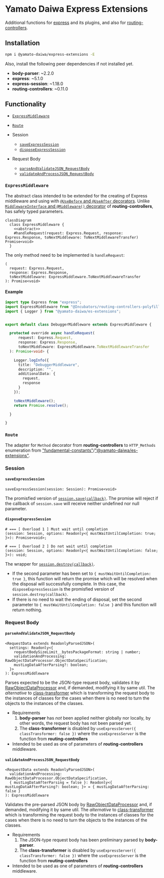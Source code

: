 # Yamato Daiwa Express Extensions

Additional functions for [express](https://www.npmjs.com/package/express) and its plugins, and also for 
  [routing-controllers](https://www.npmjs.com/package/routing-controllers).


## Installation

```Bash
npm i @yamato-daiwa/express-extensions -E
```

Also, install the following peer dependencies if not installed yet.

+ **body-parser**: ~2.2.0
+ **express**: ~5.1.0
+ **express-session**: ~1.18.0
+ **routing-controllers**: ~0.11.0


## Functionality

+ [`ExpressMiddleware`](#expressmiddleware)
+ [`Route`]()

+ Session

  + [`saveExpressSession`](#saveexpresssession)
  + [`disposeExpressSession`](#disposeexpresssession)
  
+ Request Body

  + [`parseAndValidateJSON_RequestBody`](#parseandvalidatejson_requestbody)
  + [`validateAndProcessJSON_RequestBody`](#validateandprocessrequestbody) 


### `ExpressMiddleware`

The abstract class intended to be extended for the creating of Express middleware and using with
  [`@UseBefore` and `@UseAfter` decorators](https://www.npmjs.com/package/routing-controllers/v/0.6.0-beta.3#using-middlewares).
Unlike [`MiddlewareInterface` and `@Middleware()` decorator](https://www.npmjs.com/package/routing-controllers/v/0.6.0-beta.3#creating-your-own-express-middleware) 
  of **routing-controllers**, has safely typed parameters.

```mermaid
classDiagram
  class ExpressMiddleware {
    <<abstract>>
    #handleRequest(request: Express.Request, response: Express.Response, toNextMiddleware: ToNextMiddlewareTransfer) Promise<void>
  }
```

The only method need to be implemented is `handleRequest`:

```
(
  request: Express.Request,
  response: Express.Response,
  toNextMiddleware: ExpressMiddleware.ToNextMiddlewareTransfer
): Promise<void>
```

#### Example

```typescript
import type Express from "express";
import ExpressMiddleware from "@Incubators/routing-controllers-polyfills/ExpressMiddleware";
import { Logger } from "@yamato-daiwa/es-extensions";


export default class DebuggerMiddleware extends ExpressMiddleware {

  protected override async handleRequest(
      request: Express.Request,
      response: Express.Response,
      toNextMiddleware: ExpressMiddleware.ToNextMiddlewareTransfer
  ): Promise<void> {

    Logger.logInfo({
      title: "DebuggerMiddleware",
      description: "",
      additionalData: {
        request,
        response
      }
    });

    toNextMiddleware();
    return Promise.resolve();

  }

}
```

### `Route`

The adapter for `Method` decorator from **routing-controllers** to `HTTP_Methods` enumeration from 
  ["fundamental-constants"](https://www.npmjs.com/package/fundamental-constants)/["@yamato-daiwa/es-extensions"](https://www.npmjs.com/package/@yamato-daiwa/es-extensions).




### Session
#### `saveExpressSession`

```
saveExpressSession(session: Session): Promise<void>
```

The promisfied version of [`session.save(callback)`](https://www.npmjs.com/package/express-session#user-content-sessionsavecallback).
The promise will reject if the callback of `session.save` will receive
  neither undefined nor null parameter.


#### `disposeExpressSession`

```
# === [ Overload 1 ] Must wait until completion
(session: Session, options: Readonly<{ mustWaitUntilCompletion: true; }>): Promise<void>;

# === [ Overload 2 ] Do not wait until completion
(session: Session, options: Readonly<{ mustWaitUntilCompletion: false; }>): void;
```

The wrapper for [`session.destroy(callback)`](https://www.npmjs.com/package/express-session#user-content-sessiondestroycallback).

* If the second parameter has been set to `{ mustWaitUntilCompletion: true }`, this function will return the promise which
    will be resolved when the disposal will successfully complete. 
  In this case, the `disposeExpressSession` is the promisfied version of `session.destroy(callback)`. 
* If there is no need to wait the ending of disposal, set the second parameter to `{ mustWaitUntilCompletion: false }` 
    and this function will return nothing.
  

### Request Body
#### `parseAndValidateJSON_RequestBody`

```
<RequestData extends ReadonlyParsedJSON>(
  settings: Readonly<{
    requestBodySizeLimit__bytesPackageFormat: string | number;
    validationAndProcessing: RawObjectDataProcessor.ObjectDataSpecification;
    mustLogDataAfterParsing?: boolean;
  }>
): ExpressMiddleware
```

Parses expected to be the JSON-type request body, validates it by [RawObjectDataProcessor](https://github.com/TokugawaTakeshi/Yamato-Daiwa-ES-Extensions/blob/master/CoreLibrary/Package/Documentation/RawObjectDataProcessor/RawObjectDataProcessor.md)
  and, if demanded, modifying it by same util.
The *alternative* to [class-transformer](https://github.com/typestack/class-transformer) which is transforming the
  request body to the instances of classes for the cases when there is no need to turn the objects to the instances
  of the classes.

* Requirements 
  1. **body-parser** has _not_ been applied neither globally nor locally, by other words, the request body
    has not been parsed yet.
  2. The **class-transformer** is disabled by `useExpressServer({ classTransformer: false })` where the `useExpressServer`
     is the function from **routing-controllers** 
* Intended to be used as one of parameters of **routing-controllers** middleware.


#### `validateAndProcessJSON_RequestBody`

```
<RequestData extends ReadonlyParsedJSON>(
  validationAndProcessing: RawObjectDataProcessor.ObjectDataSpecification,
  { mustLogDataAfterParsing = false }: Readonly<{ mustLogDataAfterParsing?: boolean; }> = { mustLogDataAfterParsing: false }
): ExpressMiddleware
```

Validates the pre-parsed JSON body by [RawObjectDataProcessor](https://github.com/TokugawaTakeshi/Yamato-Daiwa-ES-Extensions/blob/master/CoreLibrary/Package/Documentation/RawObjectDataProcessor/RawObjectDataProcessor.md)
  and, if demanded, modifying it by same util.
The *alternative* to [class-transformer](https://github.com/typestack/class-transformer) which is transforming the
  request body to the instances of classes for the cases when there is no need to turn the objects to the instances
  of the classes.

* Requirements
  1. The JSON-type request body has been preliminary parsed by **body-parser**.
  2. The **class-transformer** is disabled by `useExpressServer({ classTransformer: false })` where the `useExpressServer`
     is the function from **routing-controllers**
* Intended to be used as one of parameters of **routing-controllers** middleware.
